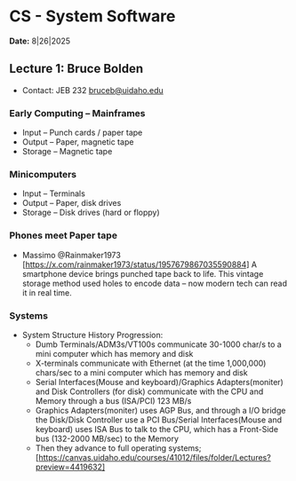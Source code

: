 # CS  - System Software

**Date:** 8|26|2025

## Lecture 1: Bruce Bolden 
- Contact: JEB 232 [bruceb@uidaho.edu](mailto:bruceb@uidaho.edu)

### Early Computing – Mainframes
- Input – Punch cards / paper tape
- Output – Paper, magnetic tape
- Storage – Magnetic tape

### Minicomputers
- Input – Terminals
- Output – Paper, disk drives
- Storage – Disk drives (hard or floppy)

### Phones meet Paper tape
- Massimo @Rainmaker1973 [https://x.com/rainmaker1973/status/1957679867035590884]
    A smartphone device brings punched tape back to life. This
    vintage storage method used holes to encode data – now
    modern tech can read it in real time.

### Systems
- System Structure History Progression:
    - Dumb Terminals/ADM3s/VT100s communicate 30-1000 char/s to a mini computer which has memory and disk
    - X-terminals communicate with Ethernet (at the time 1,000,000) chars/sec to a mini computer which has memory and disk
    - Serial Interfaces(Mouse and keyboard)/Graphics Adapters(moniter) and Disk Controllers (for disk) communicate with the CPU and Memory through a bus (ISA/PCI) 123 MB/s
    - Graphics Adapters(moniter) uses AGP Bus, and through a I/O bridge the Disk/Disk Controller use a PCI Bus/Serial Interfaces(Mouse and keyboard) uses ISA Bus to talk to the CPU, which has a Front-Side bus (132-2000 MB/sec) to the Memory
    - Then they advance to full operating systems; [https://canvas.uidaho.edu/courses/41012/files/folder/Lectures?preview=4419632]